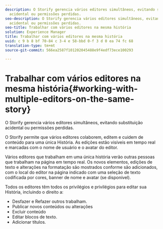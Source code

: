 ```yaml
---
description: O Storify gerencia vários editores simultâneos, evitando substituição
  acidental ou permissões perdidas.
seo-description: O Storify gerencia vários editores simultâneos, evitando substituição
  acidental ou permissões perdidas.
seo-title: Trabalhar com vários editores na mesma história
solution: Experience Manager
title: Trabalhar com vários editores na mesma história
uuid: c 9 b 8 bf 70-84 c 3-4 e 58-bbd 0-f 3 d 0 ea 74 fc 68
translation-type: tm+mt
source-git-commit: 566ea2587f101202045488e9f4edf73ece100293

---
```



# Trabalhar com vários editores na mesma história{#working-with-multiple-editors-on-the-same-story}

O Storify gerencia vários editores simultâneos, evitando substituição acidental ou permissões perdidas.

O Storify permite que vários editores colaborem, editem e cuidem de conteúdo para uma única História. As edições estão visíveis em tempo real e marcadas com o nome de usuário e o avatar do editor.

Vários editores que trabalham em uma única história verão outras pessoas que trabalham na página em tempo real. Os novos elementos, edições de texto e alterações na formatação são mostrados conforme são adicionados, com o local do editor na página indicado com uma seleção de texto codificada por cores, banner de nome e avatar (se disponível).

Todos os editores têm todos os privilégios e privilégios para editar sua História, incluindo o direito a:

* Desfazer e Refazer outros trabalham.
* Publicar novos conteúdos ou alterações
* Excluir conteúdo
* Editar blocos de texto.
* Adicionar títulos.

